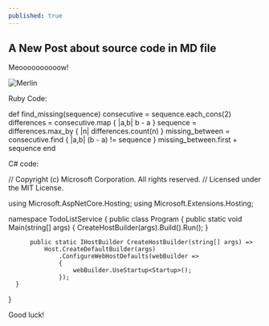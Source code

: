 ```yaml
---
published: true
---
```

## A New Post about source code in MD file


Meoooooooooow!


![Merlin](http://saiepour.co.uk/merlin.jpg)




Ruby Code:


  def find_missing(sequence)
    consecutive     = sequence.each_cons(2)
    differences     = consecutive.map { |a,b| b - a }
    sequence        = differences.max_by { |n| differences.count(n) }
    missing_between = consecutive.find { |a,b| (b - a) != sequence }
    missing_between.first + sequence
  end


C# code:


  // Copyright (c) Microsoft Corporation. All rights reserved.
  // Licensed under the MIT License.

  using Microsoft.AspNetCore.Hosting;
  using Microsoft.Extensions.Hosting;

  namespace TodoListService
  {
      public class Program
      {
          public static void Main(string[] args)
          {
              CreateHostBuilder(args).Build().Run();
          }

          public static IHostBuilder CreateHostBuilder(string[] args) =>
              Host.CreateDefaultBuilder(args)
                  .ConfigureWebHostDefaults(webBuilder =>
                  {
                      webBuilder.UseStartup<Startup>();
                  });
      }
  }


Good luck!
